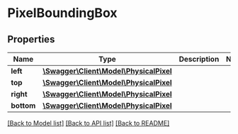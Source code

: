 # PixelBoundingBox

## Properties
Name | Type | Description | Notes
------------ | ------------- | ------------- | -------------
**left** | [**\Swagger\Client\Model\PhysicalPixel**](PhysicalPixel.md) |  | 
**top** | [**\Swagger\Client\Model\PhysicalPixel**](PhysicalPixel.md) |  | 
**right** | [**\Swagger\Client\Model\PhysicalPixel**](PhysicalPixel.md) |  | 
**bottom** | [**\Swagger\Client\Model\PhysicalPixel**](PhysicalPixel.md) |  | 

[[Back to Model list]](../../README.md#documentation-for-models) [[Back to API list]](../../README.md#documentation-for-api-endpoints) [[Back to README]](../../README.md)

